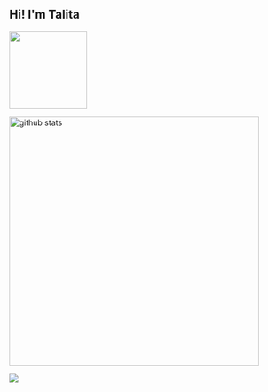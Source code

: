 ## Hi! I'm Talita 
  <!--GIF-->
  <a href="#"><img src="https://media.giphy.com/media/bcKmIWkUMCjVm/giphy.gif" width="140"></a>

<p float="left">
  <!--GITHUB STATS-->
  <a href="https://github.com/talita-aya"><img src="https://github-readme-stats.vercel.app/api?username=talita-aya&border_color=1a1b27&show_icons=true&theme=tokyonight&hide=issues" alt="github stats" width="450"></a>
  <!--MOST USED LANGUAGES-->
  <!--
  <a href="https://github.com/talita-aya"><img src="https://github-readme-stats.vercel.app/api/top-langs/?username=talita-aya&border_color=1a1b27&layout=compact&theme=tokyonight" alt="most used languages" width="385"></a>
-->
</p>

<p float="left">
  <!--INSTAGRAM-->
  <a href="https://www.instagram.com/talita.aya/" target="_blank"><img src="https://img.shields.io/badge/-Instagram-%23E4405F?style=for-the-badge&logo=instagram&logoColor=white" target="_blank"></a>
